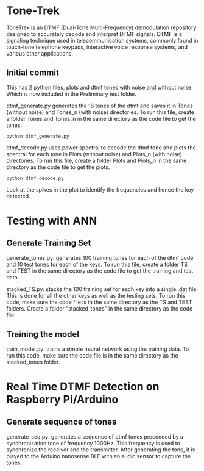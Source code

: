 # Tone-Trek
ToneTrek is an DTMF (Dual-Tone Multi-Frequency) demodulation repository designed to accurately decode and interpret DTMF signals. DTMF is a signaling technique used in telecommunication systems, commonly found in touch-tone telephone keypads, interactive voice response systems, and various other applications. 

## Initial commit
This has 2 python files, plots and dtmf tones with noise and without noise. Which is now included in the Preliminary test folder.

dtmf_generate.py generates the 16 tones of the dtmf and saves it in Tones (without noise) and Tones_n (with noise) directories. To run this file, create a folder Tones and Tones_n in the same directory as the code file to get the tones.

```python dtmf_generate.py```

dtmf_decode.py uses power spectral to decode the dtmf tone and plots the spectral for each tone in Plots (without noise) and Plots_n (with noise) directories. To run this file, create a folder Plots and Plots_n in the same directory as the code file to get the plots.

```python dtmf_decode.py```

Look at the spikes in the plot to identify the frequencies and hence the key detected.

# Testing with ANN
## Generate Training Set
generate_tones.py: generates 100 training tones for each of the dtmf code and 10 test tones for each of the keys. To run this file, create a folder TS and TEST in the same directory as the code file to get the training and test data.

stacked_TS.py: stacks the 100 training set for each key into a single .dat file. This is done for all the other keys as well as the testing sets. To run this code, make sure the code file is in the same directory as the TS and TEST folders. Create a folder "stacked_tones" in the same directory as the code file.

## Training the model
train_model.py: trains a simple neural network using the training data. To run this code, make sure the code file is in the same directory as the stacked_tones folder.

# Real Time DTMF Detection on Raspberry Pi/Arduino
## Generate sequence of tones
generate_seq.py: generates a sequence of dtmf tones preceeded by a synchronization tone of frequency 1000Hz. This frequency is used to synchronize the receiver and the transmitter. After generating the tone, it is played to the Arduino nanosense BLE with an audio sensor to capture the tones.


